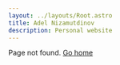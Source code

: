 ```yaml
---
layout: ../layouts/Root.astro
title: Adel Nizamutdinov
description: Personal website
---
```


Page not found. [Go home](/)
